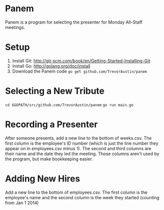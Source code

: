 # Panem
Panem is a program for selecting the presenter for Monday All-Staff meetings.
# Setup
1. Install Git: http://git-scm.com/book/en/Getting-Started-Installing-Git
1. Install Go: http://golang.org/doc/install
1. Download the Panem code
`go get github.com/TrevorAustin/panem`
# Selecting a New Tribute
`cd $GOPATH/src/github.com/TrevorAustin/panem`
`go run main.go`
# Recording a Presenter
After someone presents, add a new line to the bottom of weeks.csv. The first column is the employee's ID number (which is just the line number they appear on in employees.csv minus 1). The second and third columns are their name and the date they led the meeting.  Those columns aren't used by the program, but make bookkeeping easier.
# Adding New Hires
Add a new line to the bottom of employees.csv. The first column is the employee's name and the second column is the week they started (counting from Jan 1 2014)
